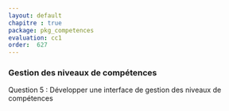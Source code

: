 ```yaml
---
layout: default
chapitre : true
package: pkg_competences
evaluation: cc1
order:  627
---
```


### Gestion des niveaux de compétences

<!-- TODO backend-1 : pkg_competences - Gestion des niveaux de compétences -->


Question 5 : Développer une interface de gestion des niveaux de compétences